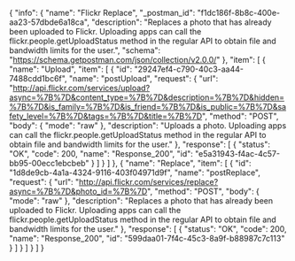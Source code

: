{
  "info": {
    "name": "Flickr Replace",
    "_postman_id": "f1dc186f-8b8c-400e-aa23-57dbde6a18ca",
    "description": "Replaces a photo that has already been uploaded to Flickr. Uploading apps can call the flickr.people.getUploadStatus method in the regular API to obtain file and bandwidth limits for the user.",
    "schema": "https://schema.getpostman.com/json/collection/v2.0.0/"
  },
  "item": [
    {
      "name": "Upload",
      "item": [
        {
          "id": "29247ef4-c790-40c3-aa44-7488cdd1bc6f",
          "name": "postUpload",
          "request": {
            "url": "http://api.flickr.com/services/upload?async=%7B%7D&content_type=%7B%7D&description=%7B%7D&hidden=%7B%7D&is_family=%7B%7D&is_friend=%7B%7D&is_public=%7B%7D&safety_level=%7B%7D&tags=%7B%7D&title=%7B%7D",
            "method": "POST",
            "body": {
              "mode": "raw"
            },
            "description": "Uploads a photo. Uploading apps can call the flickr.people.getUploadStatus method in the regular API to obtain file and bandwidth limits for the user."
          },
          "response": [
            {
              "status": "OK",
              "code": 200,
              "name": "Response_200",
              "id": "e5a31943-f4ac-4c57-bb95-00ecc1ebcbeb"
            }
          ]
        }
      ]
    },
    {
      "name": "Replace",
      "item": [
        {
          "id": "1d8de9cb-4a1a-4324-9116-403f04971d9f",
          "name": "postReplace",
          "request": {
            "url": "http://api.flickr.com/services/replace?async=%7B%7D&photo_id=%7B%7D",
            "method": "POST",
            "body": {
              "mode": "raw"
            },
            "description": "Replaces a photo that has already been uploaded to Flickr. Uploading apps can call the flickr.people.getUploadStatus method in the regular API to obtain file and bandwidth limits for the user."
          },
          "response": [
            {
              "status": "OK",
              "code": 200,
              "name": "Response_200",
              "id": "599daa01-7f4c-45c3-8a9f-b88987c7c113"
            }
          ]
        }
      ]
    }
  ]
}
